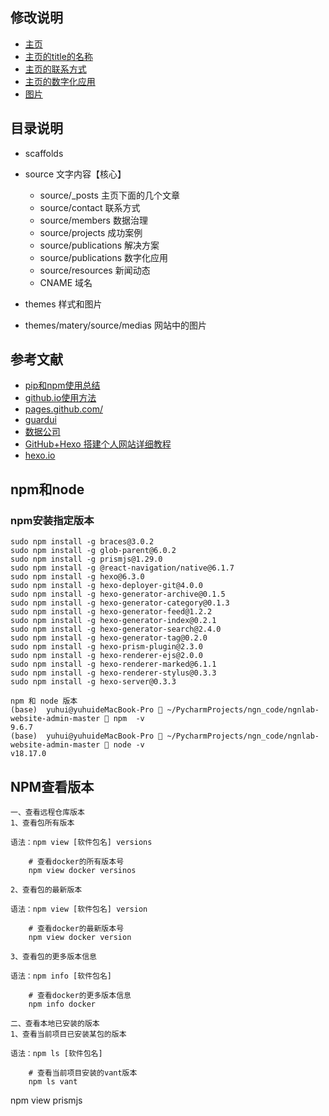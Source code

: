## 修改说明
- [主页](_config.yml)
- [主页的title的名称](themes/matery/_config.yml)
- [主页的联系方式](source/contact/index.md)
- [主页的数字化应用](source/research/index.md)
- [图片](themes/matery/source/medias)

## 目录说明
- scaffolds
- source 文字内容【核心】
  - source/_posts 主页下面的几个文章
  - source/contact 联系方式
  - source/members  数据治理
  - source/projects 成功案例
  - source/publications 解决方案
  - source/publications 数字化应用
  - source/resources 新闻动态
  - CNAME 域名
  
- themes 样式和图片
- themes/matery/source/medias 网站中的图片

## 参考文献
- [pip和npm使用总结](https://blog.csdn.net/yexudengzhidao/article/details/83588371)
- [github.io使用方法](https://blog.csdn.net/qq_41523340/article/details/127269682)
- [pages.github.com/](https://pages.github.com/)
- [guardui](https://lancemao.github.io/guardui/)
- [数据公司](https://www.datacvg.com/Product/Detail/295153457694863?bd_vid=10293663544104905827)
- [GitHub+Hexo 搭建个人网站详细教程](https://zhuanlan.zhihu.com/p/26625249)
- [hexo.io](https://hexo.io/docs/configuration)

## npm和node 
### npm安装指定版本
```
sudo npm install -g braces@3.0.2
sudo npm install -g glob-parent@6.0.2
sudo npm install -g prismjs@1.29.0
sudo npm install -g @react-navigation/native@6.1.7
sudo npm install -g hexo@6.3.0
sudo npm install -g hexo-deployer-git@4.0.0
sudo npm install -g hexo-generator-archive@0.1.5
sudo npm install -g hexo-generator-category@0.1.3
sudo npm install -g hexo-generator-feed@1.2.2
sudo npm install -g hexo-generator-index@0.2.1
sudo npm install -g hexo-generator-search@2.4.0
sudo npm install -g hexo-generator-tag@0.2.0
sudo npm install -g hexo-prism-plugin@2.3.0
sudo npm install -g hexo-renderer-ejs@2.0.0
sudo npm install -g hexo-renderer-marked@6.1.1
sudo npm install -g hexo-renderer-stylus@0.3.3
sudo npm install -g hexo-server@0.3.3
```

```
npm 和 node 版本
(base)  yuhui@yuhuideMacBook-Pro  ~/PycharmProjects/ngn_code/ngnlab-website-admin-master  npm  -v
9.6.7
(base)  yuhui@yuhuideMacBook-Pro  ~/PycharmProjects/ngn_code/ngnlab-website-admin-master  node -v
v18.17.0
```

## NPM查看版本
```
一、查看远程仓库版本
1、查看包所有版本

语法：npm view [软件包名] versions

    # 查看docker的所有版本号
    npm view docker versinos

2、查看包的最新版本

语法：npm view [软件包名] version

    # 查看docker的最新版本号
    npm view docker version

3、查看包的更多版本信息

语法：npm info [软件包名]

    # 查看docker的更多版本信息
    npm info docker

二、查看本地已安装的版本
1、查看当前项目已安装某包的版本

语法：npm ls [软件包名]

    # 查看当前项目安装的vant版本
    npm ls vant
```
npm view prismjs